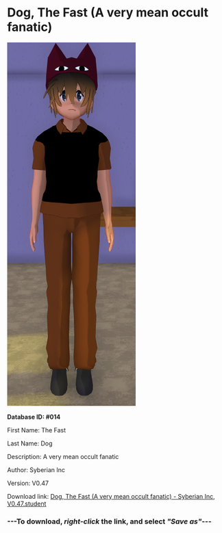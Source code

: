 # Dog, The Fast (A very mean occult fanatic)

<img src="https://raw.githubusercontent.com/Arbiter1223/Daigaku-Gurashi-Custom-Students/master/Students/Files/Dog%2C%20The%20Fast%20(A%20very%20mean%20occult%20fanatic).png" title="Dog, The Fast (A very mean occult fanatic) - Syberian Inc, V0.47">

**Database ID: #014**

First Name: The Fast

Last Name: Dog

Description: A very mean occult fanatic

Author: Syberian Inc

Version: V0.47

Download link: <a href="https://raw.githubusercontent.com/Arbiter1223/Daigaku-Gurashi-Custom-Students/master/Students/Files/Dog%2C%20The%20Fast%20(A%20very%20mean%20occult%20fanatic)%20-%20Syberian%20Inc%2C%20V0.47.student">Dog, The Fast (A very mean occult fanatic) - Syberian Inc, V0.47.student</a>

### ---**To download, _right-click_ the link, and select _"Save as"_**---
